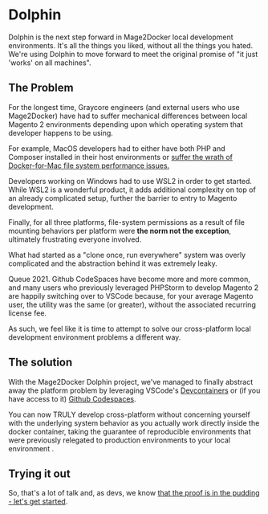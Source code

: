 # Dolphin

Dolphin is the next step forward in Mage2Docker local development environments. It's all the things you liked, without all the things you hated. We're using Dolphin to move forward to meet the original promise of "it just 'works' on all machines".

## The Problem

For the longest time, Graycore engineers (and external users who use Mage2Docker) have had to suffer mechanical differences between local Magento 2 environments depending upon which operating system that developer happens to be using.

For example, MacOS developers had to either have both PHP and Composer installed in their host environments or [suffer the wrath of Docker-for-Mac file system performance issues.](https://github.com/docker/roadmap/issues/7)

Developers working on Windows had to use WSL2 in order to get started. While WSL2 is a wonderful product, it adds additional complexity on top of an already complicated setup, further the barrier to entry to Magento development.

Finally, for all three platforms, file-system permissions as a result of file mounting behaviors per platform were **the norm not the exception**, ultimately frustrating everyone involved.

What had started as a "clone once, run everywhere" system was overly complicated and the abstraction behind it was extremely leaky.

Queue 2021. Github CodeSpaces have become more and more common, and many users who previously leveraged PHPStorm to develop Magento 2 are happily switching over to VSCode because, for your average Magento user, the utility was the same (or greater), without the associated recurring license fee.

As such, we feel like it is time to attempt to solve our cross-platform local development environment problems a different way.

## The solution

With the Mage2Docker Dolphin project, we've managed to finally abstract away the platform problem by leveraging VSCode's [Devcontainers](https://code.visualstudio.com/docs/remote/containers) or (if you have access to it) [Github Codespaces](https://github.com/features/codespaces).

You can now TRULY develop cross-platform without concerning yourself with the underlying system behavior as you actually work directly inside the docker container, taking the guarantee of reproducible environments that were previously relegated to production environments to your local environment .

## Trying it out

So, that's a lot of talk and, as devs, we know [that the proof is in the pudding - let's get started](../stories/dolphin.md).